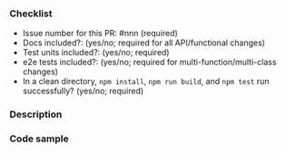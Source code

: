 <!--

Thank you for contributing to the Firebase community! Please fill out the pull request form below
and make note of the following:

Run the linter and test suite
==============================
Make sure your changes pass our linter and the tests all pass on your local machine. We've hooked
up this repo with continuous integration to double check those things for you.

Add tests (if applicable)
==============================
Most non-trivial changes should include some extra test coverage. If you aren't sure how to add
tests, feel free to submit regardless and ask us for some advice.

Sign our CLA
==============================
Please sign our Contributor License Agreement (https://cla.developers.google.com/about/google-individual)
before sending PRs. We cannot accept code without this.

-->

### Checklist

   - Issue number for this PR: #nnn (required)
   - Docs included?: (yes/no; required for all API/functional changes) 
   - Test units included?: (yes/no; required) 
   - e2e tests included?: (yes/no; required for multi-function/multi-class changes)
   - In a clean directory, `npm install`, `npm run build`, and `npm test` run successfully? (yes/no; required)

### Description

<!-- Are you fixing a bug? Updating our documentation? Implementing a new feature? Make sure we
have the context around your change. Link to other relevant issues or pull requests. -->

### Code sample

<!-- Proposing an API change? Provide code samples showing how the API will be used. -->

